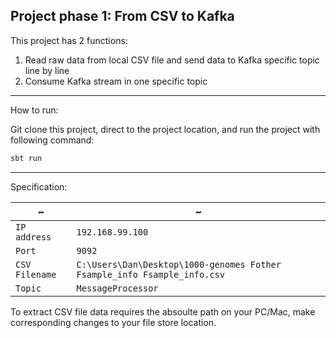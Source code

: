## Project phase 1: From CSV to Kafka 

This project has 2 functions: 
1. Read raw data from local CSV file and send data to Kafka specific topic line by line 
2. Consume Kafka stream in one specific topic 
---
How to run:

Git clone this project, direct to the project location, and run the project with following command:
``` scala 
sbt run
```
---
Specification:

| ~ | ~ |
|---|---|
| `IP address` | `192.168.99.100` |
| `Port` | `9092` |
| `CSV Filename` | `C:\Users\Dan\Desktop\1000-genomes Fother Fsample_info Fsample_info.csv` |
| `Topic` | `MessageProcessor` |

To extract CSV file data requires the absoulte path on your PC/Mac, make corresponding changes to your file store location. 



